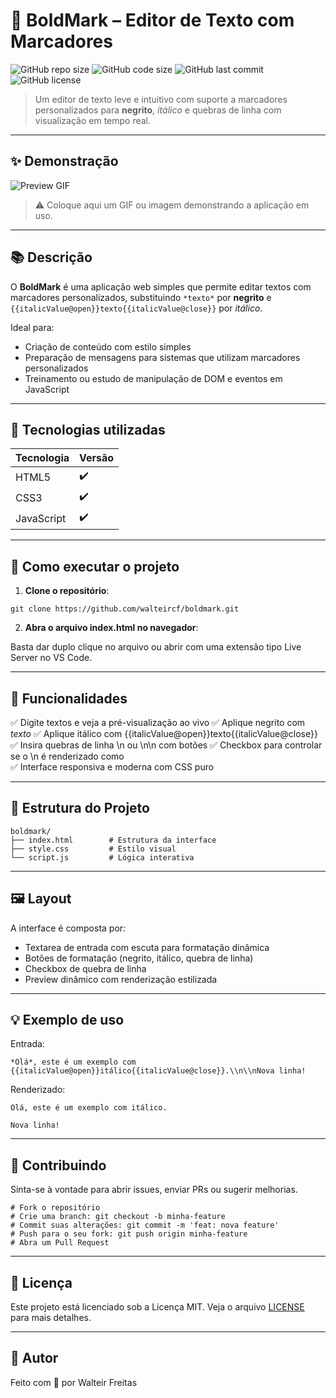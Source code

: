 # 📝 BoldMark – Editor de Texto com Marcadores

![GitHub repo size](https://img.shields.io/github/repo-size/walteircf/boldmark?style=flat-square)
![GitHub code size](https://img.shields.io/github/languages/code-size/walteircf/boldmark?style=flat-square)
![GitHub last commit](https://img.shields.io/github/last-commit/walteircf/boldmark?style=flat-square)
![GitHub license](https://img.shields.io/github/license/walteircf/boldmark?style=flat-square)

> Um editor de texto leve e intuitivo com suporte a marcadores personalizados para **negrito**, _itálico_ e quebras de linha com visualização em tempo real.

---

## ✨ Demonstração

![Preview GIF](https://user-images.githubusercontent.com/00000000/preview.gif)
> ⚠️ Coloque aqui um GIF ou imagem demonstrando a aplicação em uso.

---

## 📚 Descrição

O **BoldMark** é uma aplicação web simples que permite editar textos com marcadores personalizados, substituindo `*texto*` por **negrito** e `{{italicValue@open}}texto{{italicValue@close}}` por _itálico_.

Ideal para:

- Criação de conteúdo com estilo simples
- Preparação de mensagens para sistemas que utilizam marcadores personalizados
- Treinamento ou estudo de manipulação de DOM e eventos em JavaScript

---

## 🧰 Tecnologias utilizadas

| Tecnologia | Versão |
|------------|--------|
| HTML5      | ✔️     |
| CSS3       | ✔️     |
| JavaScript | ✔️     |

---

## 🚀 Como executar o projeto

1. **Clone o repositório**:

```
git clone https://github.com/walteircf/boldmark.git
```
2. **Abra o arquivo index.html no navegador**:

Basta dar duplo clique no arquivo ou abrir com uma extensão tipo Live Server no VS Code.

---

## 🧪 Funcionalidades
✅ Digite textos e veja a pré-visualização ao vivo
✅ Aplique negrito com *texto*
✅ Aplique itálico com {{italicValue@open}}texto{{italicValue@close}}
✅ Insira quebras de linha \\n ou \\n\\n com botões
✅ Checkbox para controlar se o \\n é renderizado como <br>
✅ Interface responsiva e moderna com CSS puro

---

## 📂 Estrutura do Projeto

```
boldmark/
├── index.html        # Estrutura da interface
├── style.css         # Estilo visual
└── script.js         # Lógica interativa
```

---

## 🖼️ Layout

A interface é composta por:

- Textarea de entrada com escuta para formatação dinâmica
- Botões de formatação (negrito, itálico, quebra de linha)
- Checkbox de quebra de linha
- Preview dinâmico com renderização estilizada

---

## 💡 Exemplo de uso

Entrada:
```
*Olá*, este é um exemplo com {{italicValue@open}}itálico{{italicValue@close}}.\\n\\nNova linha!
```
Renderizado:
```
Olá, este é um exemplo com itálico.

Nova linha!
```

---

## 🤝 Contribuindo

Sinta-se à vontade para abrir issues, enviar PRs ou sugerir melhorias.
```
# Fork o repositório
# Crie uma branch: git checkout -b minha-feature
# Commit suas alterações: git commit -m 'feat: nova feature'
# Push para o seu fork: git push origin minha-feature
# Abra um Pull Request
```

---

## 📄 Licença

Este projeto está licenciado sob a Licença MIT. Veja o arquivo [LICENSE](LICENSE) para mais detalhes.

---

## 👤 Autor

Feito com 💙 por Walteir Freitas
